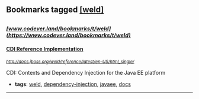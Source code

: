 ## Bookmarks tagged [[weld]](https://www.codever.land/search?q=[weld])

_<sup><sup>[www.codever.land/bookmarks/t/weld](https://www.codever.land/bookmarks/t/weld)</sup></sup>_
---
#### [ CDI Reference Implementation](http://docs.jboss.org/weld/reference/latest/en-US/html_single/)
_<sup>http://docs.jboss.org/weld/reference/latest/en-US/html_single/</sup>_

CDI: Contexts and Dependency Injection for the Java EE platform
* **tags**: [weld](../tagged/weld.md), [dependency-injection](../tagged/dependency-injection.md), [javaee](../tagged/javaee.md), [docs](../tagged/docs.md)
---

